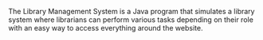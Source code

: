 The Library Management System is a Java program that simulates a library system where librarians can perform various tasks depending on their role with an easy way to access everything around the website.

